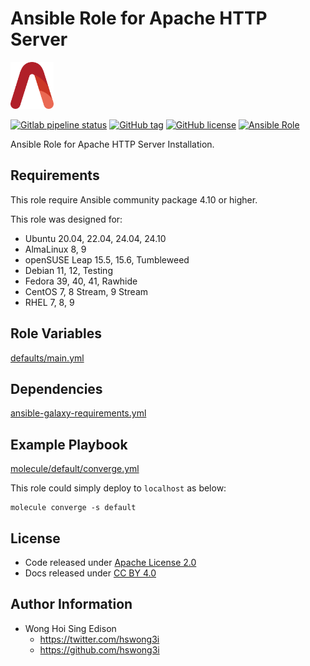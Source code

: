 # Ansible Role for Apache HTTP Server

<a href="https://alvistack.com" title="AlviStack" target="_blank"><img src="/alvistack.svg" height="75" alt="AlviStack"></a>

[![Gitlab pipeline status](https://img.shields.io/gitlab/pipeline/alvistack/ansible-role-httpd/master)](https://gitlab.com/alvistack/ansible-role-httpd/-/pipelines)
[![GitHub tag](https://img.shields.io/github/tag/alvistack/ansible-role-httpd.svg)](https://github.com/alvistack/ansible-role-httpd/tags)
[![GitHub license](https://img.shields.io/github/license/alvistack/ansible-role-httpd.svg)](https://github.com/alvistack/ansible-role-httpd/blob/master/LICENSE)
[![Ansible Role](https://img.shields.io/badge/galaxy-alvistack.httpd-blue.svg)](https://galaxy.ansible.com/alvistack/httpd)

Ansible Role for Apache HTTP Server Installation.

## Requirements

This role require Ansible community package 4.10 or higher.

This role was designed for:

- Ubuntu 20.04, 22.04, 24.04, 24.10
- AlmaLinux 8, 9
- openSUSE Leap 15.5, 15.6, Tumbleweed
- Debian 11, 12, Testing
- Fedora 39, 40, 41, Rawhide
- CentOS 7, 8 Stream, 9 Stream
- RHEL 7, 8, 9

## Role Variables

[defaults/main.yml](defaults/main.yml)

## Dependencies

[ansible-galaxy-requirements.yml](ansible-galaxy-requirements.yml)

## Example Playbook

[molecule/default/converge.yml](molecule/default/converge.yml)

This role could simply deploy to `localhost` as below:

    molecule converge -s default

## License

- Code released under [Apache License 2.0](LICENSE)
- Docs released under [CC BY 4.0](http://creativecommons.org/licenses/by/4.0/)

## Author Information

- Wong Hoi Sing Edison
  - <https://twitter.com/hswong3i>
  - <https://github.com/hswong3i>
